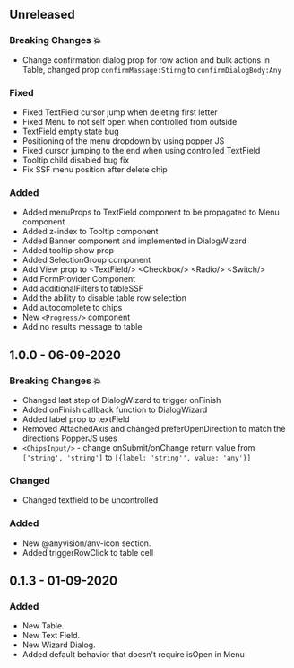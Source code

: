 ## Unreleased

### Breaking Changes :boom:

- Change confirmation dialog prop for row action and bulk actions in Table, changed prop `confirmMassage:Stirng` to `confirmDialogBody:Any`

### Fixed

- Fixed TextField cursor jump when deleting first letter
- Fixed Menu to not self open when controlled from outside
- TextField empty state bug
- Positioning of the menu dropdown by using popper JS
- Fixed cursor jumping to the end when using controlled TextField
- Tooltip child disabled bug fix
- Fix SSF menu position after delete chip

### Added

- Added menuProps to TextField component to be propagated to Menu component
- Added z-index to Tooltip component
- Added Banner component and implemented in DialogWizard
- Added tooltip show prop
- Added SelectionGroup component
- Add View prop to \<TextField/> \<Checkbox/> \<Radio/> \<Switch/>
- Add FormProvider Component
- Add additionalFilters to tableSSF
- Add the ability to disable table row selection
- Add autocomplete to chips
- New `<Progress/>` component
- Add no results message to table

## 1.0.0 - 06-09-2020

### Breaking Changes :boom:

- Changed last step of DialogWizard to trigger onFinish
- Added onFinish callback function to DialogWizard
- Added label prop to textField
- Removed AttachedAxis and changed preferOpenDirection to match the directions PopperJS uses
- `<ChipsInput/>` - change onSubmit/onChange return value from `['string', 'string']` to `[{label: 'string'', value: 'any'}]`

### Changed

- Changed textfield to be uncontrolled

### Added

- New @anyvision/anv-icon section.
- Added triggerRowClick to table cell

## 0.1.3 - 01-09-2020

### Added

- New Table.
- New Text Field.
- New Wizard Dialog.
- Added default behavior that doesn't require isOpen in Menu

<!--
Sections:
### Breaking Changes :boom:
### Added
### Changed
### Deprecated
### Removed
### Fixed
### Security
-->
